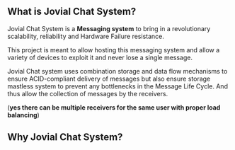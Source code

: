 
## What is Jovial Chat System?

Jovial Chat System is a **Messaging system** to bring in a revolutionary scalability, reliability and Hardware Failure resistance.

This project is meant to allow hosting this messaging system and allow a variety of devices to exploit it and never lose a single message.

Jovial Chat system uses combination storage and data flow mechanisms to ensure ACID-compliant delivery of messages but also ensure storage mastless system to prevent any bottlenecks in the Message Life Cycle. And thus allow the collection of messages by the receivers.

(**yes there can be multiple receivers for the same user with proper load balancing**)

## Why Jovial Chat System?
